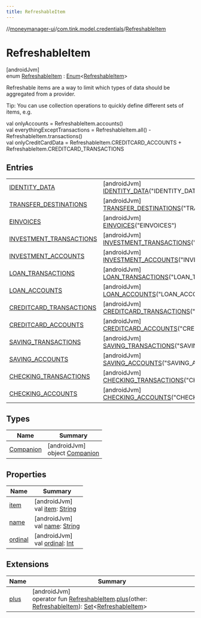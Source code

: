 ```yaml
---
title: RefreshableItem
---
```

//[moneymanager-ui](../../../index.html)/[com.tink.model.credentials](../index.html)/[RefreshableItem](index.html)



# RefreshableItem



[androidJvm]\
enum [RefreshableItem](index.html) : [Enum](https://kotlinlang.org/api/latest/jvm/stdlib/kotlin/-enum/index.html)&lt;[RefreshableItem](index.html)&gt; 

Refreshable items are a way to limit which types of data should be aggregated from a provider.



Tip: You can use collection operations to quickly define different sets of items, e.g.

val onlyAccounts = RefreshableItem.accounts()\
val everythingExceptTransactions = RefreshableItem.all() - RefreshableItem.transactions()\
val onlyCreditCardData = RefreshableItem.CREDITCARD_ACCOUNTS + RefreshableItem.CREDITCARD_TRANSACTIONS



## Entries


| | |
|---|---|
| [IDENTITY_DATA](-i-d-e-n-t-i-t-y_-d-a-t-a/index.html) | [androidJvm]<br>[IDENTITY_DATA](-i-d-e-n-t-i-t-y_-d-a-t-a/index.html)(&quot;IDENTITY_DATA&quot;) |
| [TRANSFER_DESTINATIONS](-t-r-a-n-s-f-e-r_-d-e-s-t-i-n-a-t-i-o-n-s/index.html) | [androidJvm]<br>[TRANSFER_DESTINATIONS](-t-r-a-n-s-f-e-r_-d-e-s-t-i-n-a-t-i-o-n-s/index.html)(&quot;TRANSFER_DESTINATIONS&quot;) |
| [EINVOICES](-e-i-n-v-o-i-c-e-s/index.html) | [androidJvm]<br>[EINVOICES](-e-i-n-v-o-i-c-e-s/index.html)(&quot;EINVOICES&quot;) |
| [INVESTMENT_TRANSACTIONS](-i-n-v-e-s-t-m-e-n-t_-t-r-a-n-s-a-c-t-i-o-n-s/index.html) | [androidJvm]<br>[INVESTMENT_TRANSACTIONS](-i-n-v-e-s-t-m-e-n-t_-t-r-a-n-s-a-c-t-i-o-n-s/index.html)(&quot;INVESTMENT_TRANSACTIONS&quot;) |
| [INVESTMENT_ACCOUNTS](-i-n-v-e-s-t-m-e-n-t_-a-c-c-o-u-n-t-s/index.html) | [androidJvm]<br>[INVESTMENT_ACCOUNTS](-i-n-v-e-s-t-m-e-n-t_-a-c-c-o-u-n-t-s/index.html)(&quot;INVESTMENT_ACCOUNTS&quot;) |
| [LOAN_TRANSACTIONS](-l-o-a-n_-t-r-a-n-s-a-c-t-i-o-n-s/index.html) | [androidJvm]<br>[LOAN_TRANSACTIONS](-l-o-a-n_-t-r-a-n-s-a-c-t-i-o-n-s/index.html)(&quot;LOAN_TRANSACTIONS&quot;) |
| [LOAN_ACCOUNTS](-l-o-a-n_-a-c-c-o-u-n-t-s/index.html) | [androidJvm]<br>[LOAN_ACCOUNTS](-l-o-a-n_-a-c-c-o-u-n-t-s/index.html)(&quot;LOAN_ACCOUNTS&quot;) |
| [CREDITCARD_TRANSACTIONS](-c-r-e-d-i-t-c-a-r-d_-t-r-a-n-s-a-c-t-i-o-n-s/index.html) | [androidJvm]<br>[CREDITCARD_TRANSACTIONS](-c-r-e-d-i-t-c-a-r-d_-t-r-a-n-s-a-c-t-i-o-n-s/index.html)(&quot;CREDITCARD_TRANSACTIONS&quot;) |
| [CREDITCARD_ACCOUNTS](-c-r-e-d-i-t-c-a-r-d_-a-c-c-o-u-n-t-s/index.html) | [androidJvm]<br>[CREDITCARD_ACCOUNTS](-c-r-e-d-i-t-c-a-r-d_-a-c-c-o-u-n-t-s/index.html)(&quot;CREDITCARD_ACCOUNTS&quot;) |
| [SAVING_TRANSACTIONS](-s-a-v-i-n-g_-t-r-a-n-s-a-c-t-i-o-n-s/index.html) | [androidJvm]<br>[SAVING_TRANSACTIONS](-s-a-v-i-n-g_-t-r-a-n-s-a-c-t-i-o-n-s/index.html)(&quot;SAVING_TRANSACTIONS&quot;) |
| [SAVING_ACCOUNTS](-s-a-v-i-n-g_-a-c-c-o-u-n-t-s/index.html) | [androidJvm]<br>[SAVING_ACCOUNTS](-s-a-v-i-n-g_-a-c-c-o-u-n-t-s/index.html)(&quot;SAVING_ACCOUNTS&quot;) |
| [CHECKING_TRANSACTIONS](-c-h-e-c-k-i-n-g_-t-r-a-n-s-a-c-t-i-o-n-s/index.html) | [androidJvm]<br>[CHECKING_TRANSACTIONS](-c-h-e-c-k-i-n-g_-t-r-a-n-s-a-c-t-i-o-n-s/index.html)(&quot;CHECKING_TRANSACTIONS&quot;) |
| [CHECKING_ACCOUNTS](-c-h-e-c-k-i-n-g_-a-c-c-o-u-n-t-s/index.html) | [androidJvm]<br>[CHECKING_ACCOUNTS](-c-h-e-c-k-i-n-g_-a-c-c-o-u-n-t-s/index.html)(&quot;CHECKING_ACCOUNTS&quot;) |


## Types


| Name | Summary |
|---|---|
| [Companion](-companion/index.html) | [androidJvm]<br>object [Companion](-companion/index.html) |


## Properties


| Name | Summary |
|---|---|
| [item](item.html) | [androidJvm]<br>val [item](item.html): [String](https://kotlinlang.org/api/latest/jvm/stdlib/kotlin/-string/index.html) |
| [name](../../com.tink.service.network/-sdk-client/-t-i-n-k_-l-i-n-k/index.html#-372974862%2FProperties%2F1000845458) | [androidJvm]<br>val [name](../../com.tink.service.network/-sdk-client/-t-i-n-k_-l-i-n-k/index.html#-372974862%2FProperties%2F1000845458): [String](https://kotlinlang.org/api/latest/jvm/stdlib/kotlin/-string/index.html) |
| [ordinal](../../com.tink.service.network/-sdk-client/-t-i-n-k_-l-i-n-k/index.html#-739389684%2FProperties%2F1000845458) | [androidJvm]<br>val [ordinal](../../com.tink.service.network/-sdk-client/-t-i-n-k_-l-i-n-k/index.html#-739389684%2FProperties%2F1000845458): [Int](https://kotlinlang.org/api/latest/jvm/stdlib/kotlin/-int/index.html) |


## Extensions


| Name | Summary |
|---|---|
| [plus](../plus.html) | [androidJvm]<br>operator fun [RefreshableItem](index.html).[plus](../plus.html)(other: [RefreshableItem](index.html)): [Set](https://kotlinlang.org/api/latest/jvm/stdlib/kotlin.collections/-set/index.html)&lt;[RefreshableItem](index.html)&gt; |


